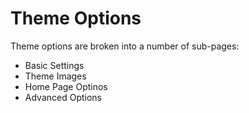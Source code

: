# Theme Options

Theme options are broken into a number of sub-pages:

- Basic Settings
- Theme Images
- Home Page Optinos
- Advanced Options
